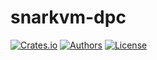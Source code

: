 # snarkvm-dpc

[![Crates.io](https://img.shields.io/crates/v/snarkvm-dpc.svg?color=neon)](https://crates.io/crates/snarkvm-dpc)
[![Authors](https://img.shields.io/badge/authors-Aleo-orange.svg)](../AUTHORS)
[![License](https://img.shields.io/badge/License-GPLv3-blue.svg)](./LICENSE.md)
